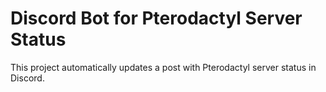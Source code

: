 # Discord Bot for Pterodactyl Server Status
This project automatically updates a post with Pterodactyl server status in Discord.